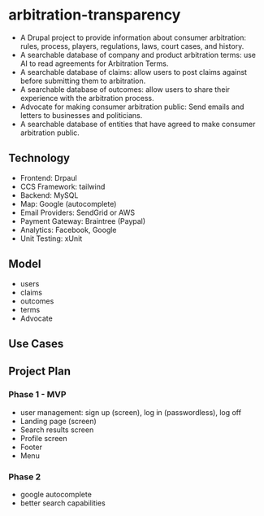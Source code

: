 # arbitration-transparency
- A Drupal project to provide information about consumer arbitration: rules, process, players, regulations, laws, court cases, and history. 
- A searchable database of company and product arbitration terms: use AI to read agreements for Arbitration Terms.
- A searchable database of claims: allow users to post claims against before submitting them to arbitration.
- A searchable database of outcomes: allow users to share their experience with the arbitration process.
- Advocate for making consumer arbitration public: Send emails and letters to businesses and politicians.
- A searchable database of entities that have agreed to make consumer arbitration public.

## Technology
- Frontend: Drpaul
- CCS Framework: tailwind
- Backend: MySQL
- Map: Google (autocomplete)
- Email Providers: SendGrid or AWS
- Payment Gateway: Braintree (Paypal)
- Analytics: Facebook, Google
- Unit Testing: xUnit

## Model
- users
- claims
- outcomes
- terms
- Advocate


## Use Cases


## Project Plan

### Phase 1 - MVP

- user management: sign up (screen), log in (passwordless), log off
- Landing page (screen)
- Search results screen
- Profile screen
- Footer
- Menu  

### Phase 2

- google autocomplete
- better search capabilities

